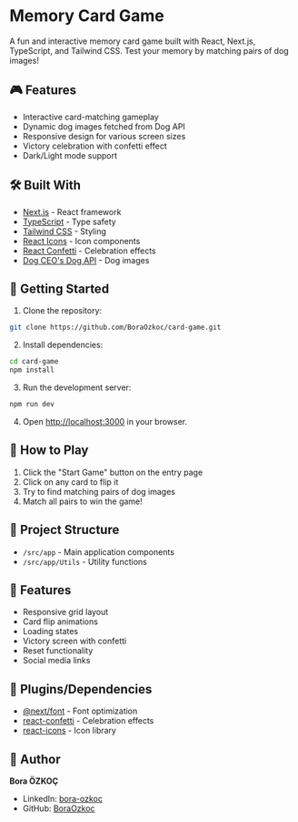 # Memory Card Game

A fun and interactive memory card game built with React, Next.js, TypeScript, and Tailwind CSS. Test your memory by matching pairs of dog images!

## 🎮 Features

- Interactive card-matching gameplay
- Dynamic dog images fetched from Dog API
- Responsive design for various screen sizes
- Victory celebration with confetti effect
- Dark/Light mode support

## 🛠️ Built With

- [Next.js](https://nextjs.org/) - React framework
- [TypeScript](https://www.typescriptlang.org/) - Type safety
- [Tailwind CSS](https://tailwindcss.com/) - Styling
- [React Icons](https://react-icons.github.io/react-icons/) - Icon components
- [React Confetti](https://www.npmjs.com/package/react-confetti) - Celebration effects
- [Dog CEO's Dog API](https://dog.ceo/dog-api/) - Dog images

## 🚀 Getting Started

1. Clone the repository:
```bash
git clone https://github.com/BoraOzkoc/card-game.git
```

2. Install dependencies:
```bash
cd card-game
npm install
```

3. Run the development server:
```bash
npm run dev
```

4. Open [http://localhost:3000](http://localhost:3000) in your browser.

## 🎯 How to Play

1. Click the "Start Game" button on the entry page
2. Click on any card to flip it
3. Try to find matching pairs of dog images
4. Match all pairs to win the game!

## 🔧 Project Structure

- `/src/app` - Main application components
- `/src/app/Utils` - Utility functions

## 🎨 Features

- Responsive grid layout
- Card flip animations
- Loading states
- Victory screen with confetti
- Reset functionality
- Social media links

## 🔌 Plugins/Dependencies

- [@next/font](https://nextjs.org/docs/basic-features/font-optimization) - Font optimization
- [react-confetti](https://www.npmjs.com/package/react-confetti) - Celebration effects
- [react-icons](https://react-icons.github.io/react-icons/) - Icon library

## 👤 Author

**Bora ÖZKOÇ**

- LinkedIn: [bora-ozkoc](https://linkedin.com/in/bora-ozkoc)
- GitHub: [BoraOzkoc](https://github.com/BoraOzkoc)


